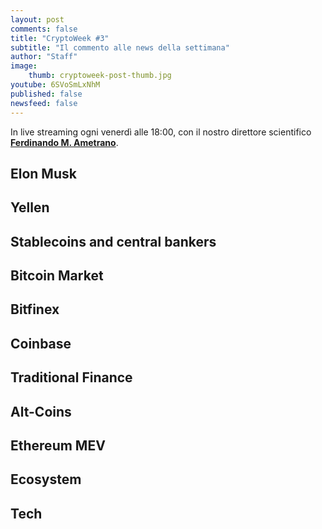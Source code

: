 ```yaml
---
layout: post
comments: false
title: "CryptoWeek #3"
subtitle: "Il commento alle news della settimana" 
author: "Staff"
image:
    thumb: cryptoweek-post-thumb.jpg
youtube: 6SVoSmLxNhM
published: false
newsfeed: false
---
```


In live streaming ogni venerdì alle 18:00,
con il nostro direttore scientifico
[**Ferdinando M. Ametrano**](https://ametrano.net/).

<div id='buzzsprout-small-player-1686991-limit-1'></div><script type='text/javascript' charset='utf-8' src='https://www.buzzsprout.com/1686991.js?player=small&limit=1&container_id=buzzsprout-small-player-1686991-limit-1'></script>

## Elon Musk

## Yellen

## Stablecoins and central bankers

## Bitcoin Market

## Bitfinex

## Coinbase

## Traditional Finance

## Alt-Coins

## Ethereum MEV

## Ecosystem

## Tech
